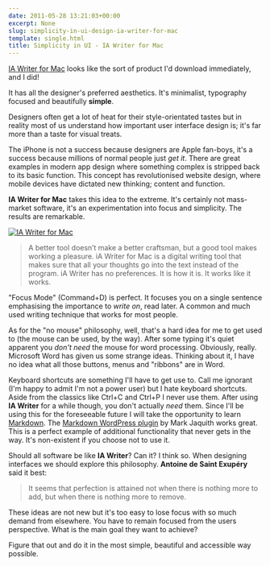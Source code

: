 ```yaml
---
date: 2011-05-28 13:21:03+00:00
excerpt: None
slug: simplicity-in-ui-design-ia-writer-for-mac
template: single.html
title: Simplicity in UI - IA Writer for Mac
---
```


[IA Writer for Mac](http://www.informationarchitects.jp/en/ia-writer-for-mac/) looks like the sort of product I'd download immediately, and I did!

It has all the designer's preferred aesthetics. It's minimalist, typography focused and beautifully **simple**.

Designers often get a lot of heat for their style-orientated tastes but in reality most of us understand how important user interface design is; it's far more than a taste for visual treats.

The iPhone is not a success because designers are Apple fan-boys, it's a success because millions of normal people just _get it_. There are great examples in modern app design where something complex is stripped back to its basic function. This concept has revolutionised website design, where mobile devices have dictated new thinking; content and function.

**IA Writer for Mac** takes this idea to the extreme. It's certainly not mass-market software, it's an experimentation into focus and simplicity. The results are remarkable.

[![IA Writer for Mac](/wp-content/uploads/2011/05/iawriter.jpg)](/wp-content/uploads/2011/05/iawriter.jpg)


<blockquote><p>A better tool doesn’t make a better craftsman, but a good tool makes working a pleasure. iA Writer for Mac is a digital writing tool that makes sure that all your thoughts go into the text instead of the program. iA Writer has no preferences. It is how it is. It works like it works.</p></blockquote>


"Focus Mode" (Command+D) is perfect. It focuses you on a single sentence emphasising the importance to _write on_, read later. A common and much used writing technique that works for most people.

As for the "no mouse" philosophy, well, that's a hard idea for me to get used to (the mouse can be used, by the way). After some typing it's quiet apparent you _don't need_ the mouse for word processing. Obviously, really. Microsoft Word has given us some strange ideas. Thinking about it, I have no idea what all those buttons, menus and "ribbons" are in Word.

Keyboard shortcuts are something I'll have to get use to. Call me ignorant (I'm happy to admit I'm not a power user) but I hate keyboard shortcuts. Aside from the classics like Ctrl+C and Ctrl+P I never use them. After using **IA Writer** for a while though, you don't actually _need_ them. Since I'll be using this for the foreseeable future I will take the opportunity to learn [Markdown](http://daringfireball.net/projects/markdown/syntax). The [Markdown WordPress plugin](http://wordpress.org/extend/plugins/markdown-on-save/) by Mark Jaquith works great. This is a perfect example of additional functionality that never gets in the way. It's non-existent if you choose not to use it.

Should all software be like **IA Writer**? Can it? I think so. When designing interfaces we should explore this philosophy. **Antoine de Saint Exupéry** said it best:


<blockquote><p>It seems that perfection is attained not when there is nothing more to add, but when there is nothing more to remove.</p></blockquote>


These ideas are not new but it's too easy to lose focus with so much demand from elsewhere. You have to remain focused from the users perspective. What is the main goal they want to achieve?

Figure that out and do it in the most simple, beautiful and accessible way possible.
